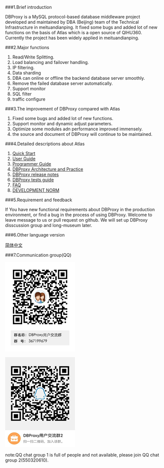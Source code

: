 ###1.Brief introduction

DBProxy is a MySQL protocol-based database middleware project developed and maintained by DBA (Beijing) team of the Technical Infrastructure in meituandianping. It fixed some bugs and added lot of new functions on the basis of Atlas which is a open source of QIHU360. Currently the project has been widely applied in meituandianping.

###2.Major functions

1. Read/Write Splitting.
2. Load balancing and failover handling.
3. IP filtering.
4. Data sharding
5. DBA can online or offline the backend database server smoothly.
6. Remove the failed database server automatically.
7. Support monitor
8. SQL filter
9. traffic configure

###3.The improvement of DBProxy compared with Atlas

1. Fixed some bugs and added lot of new functions.
2. Support monitor and dynamic adjust parameters.
3. Optimize some modules adn performance improved immensely.
4. the source and document of DBProxy will continue to be maintained.

###4.Detailed descriptions about Atlas

1. [Quick Start](./doc/QUICK_START.md)
2. [User Guide](./doc/USER_GUIDE.md)
3. [Programmer Guide](./doc/PROGRAMMING_GUIDE.md)
4. [DBProxy Architecture and Practice](./doc/THEORY_PRACTICES.md)
5. [DBProxy release notes](./doc/RELEASE_NOTES.md)
6. [DBProxy tests guide](./doc/TEST_GUIDE.md)
7. [FAQ](./doc/FAQ.md)
8. [DEVELOPMENT NORM](./doc/DEVELOPMENT_NORM.md)

###5.Requirement and feedback

If You have new functional requirements about DBProxy in the production environment, or find a bug in the process of using DBProxy. Welcome to leave message to us or pull request on github. We will set up DBProxy disscussion group and long-museum later.


###6.Other language version

[简体中文](README_ZH.md)
 

###7.Communication group(QQ)

![QQ](./doc/img/DBProxy用户交流群群二维码.png)

![QQ](./doc/img/DBProxy用户交流群2群二维码.png)

note:QQ chat group 1 is full of people and not available, please join QQ chat group 2(550320610).
